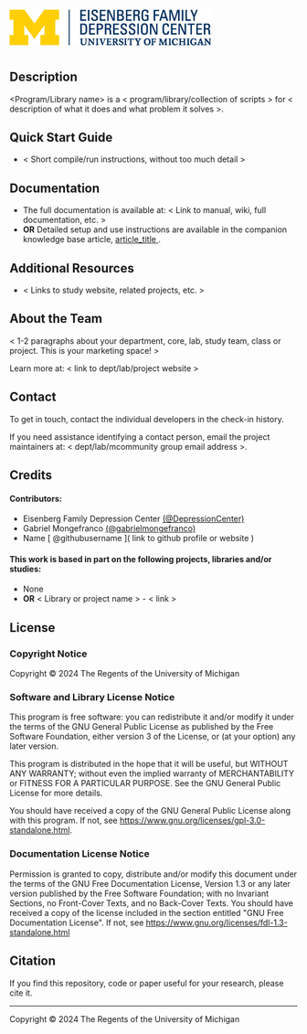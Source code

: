 ![Depression Center Logo](https://github.com/DepressionCenter/.github/blob/main/images/EFDCLogo_375w.png "depressioncenter.org")

# <Repository Title>

## Description
<Program/Library name> is a < program/library/collection of scripts > for < description of what it does and what problem it solves >.



## Quick Start Guide
+ < Short compile/run instructions, without too much detail >



## Documentation
+ The full documentation is available at: < Link to manual, wiki, full documentation, etc. >
+ __OR__ Detailed setup and use instructions are available in the companion knowledge base article, [ article_title ]( link ).




## Additional Resources
+ < Links to study website, related projects, etc. >



## About the Team
< 1-2 paragraphs about your department, core, lab, study team, class or project. This is your marketing space! >

Learn more at: < link to dept/lab/project website >



## Contact
To get in touch, contact the individual developers in the check-in history.

If you need assistance identifying a contact person, email the project maintainers at: < dept/lab/mcommunity group email address >.



## Credits
#### Contributors:
+ Eisenberg Family Depression Center [(@DepressionCenter)](https://github.com/DepressionCenter/)
+ Gabriel Mongefranco [(@gabrielmongefranco)](https://github.com/gabrielmongefranco)
+ Name [ @githubusername ]( link to github profile or website )



#### This work is based in part on the following projects, libraries and/or studies:
+ None
+ __OR__ < Library or project name > - < link >



## License
### Copyright Notice
Copyright © 2024 The Regents of the University of Michigan


### Software and Library License Notice
This program is free software: you can redistribute it and/or modify it under the terms of the GNU General Public License as published by the Free Software Foundation, either version 3 of the License, or (at your option) any later version.

This program is distributed in the hope that it will be useful, but WITHOUT ANY WARRANTY; without even the implied warranty of MERCHANTABILITY or FITNESS FOR A PARTICULAR PURPOSE. See the GNU General Public License for more details.

You should have received a copy of the GNU General Public License along with this program. If not, see <https://www.gnu.org/licenses/gpl-3.0-standalone.html>.


### Documentation License Notice
Permission is granted to copy, distribute and/or modify this document 
under the terms of the GNU Free Documentation License, Version 1.3 
or any later version published by the Free Software Foundation; 
with no Invariant Sections, no Front-Cover Texts, and no Back-Cover Texts. 
You should have received a copy of the license included in the section entitled "GNU 
Free Documentation License". If not, see <https://www.gnu.org/licenses/fdl-1.3-standalone.html>



## Citation
If you find this repository, code or paper useful for your research, please cite it.

----

Copyright © 2024 The Regents of the University of Michigan
